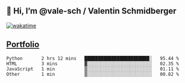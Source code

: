 ## 👋 Hi, I’m @vale-sch / Valentin Schmidberger
[![wakatime](https://wakatime.com/badge/user/7560c813-56c2-4ce8-b378-268c8ee84276.svg)](https://wakatime.com/@7560c813-56c2-4ce8-b378-268c8ee84276)
##  [Portfolio](https://vale-sch.github.io/ValentinSchmidberger/ "Portfolio")
<!--START_SECTION:waka-->

```text
Python       2 hrs 12 mins   ████████████████████████░   95.44 %
HTML         3 mins          ▓░░░░░░░░░░░░░░░░░░░░░░░░   02.35 %
JavaScript   1 min           ▒░░░░░░░░░░░░░░░░░░░░░░░░   01.11 %
Other        1 min           ▒░░░░░░░░░░░░░░░░░░░░░░░░   00.82 %
```

<!--END_SECTION:waka-->

